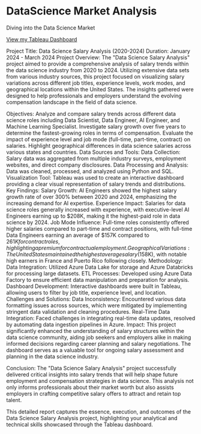 # DataScience Market Analysis
Diving into the Data Science Market



[View my Tableau Dashboard](https://public.tableau.com/app/profile/abhinav.jaisiv.arkala7877/viz/DS-Salaries-2020-2024_17121514880550/Dashboard)


Project Title: Data Science Salary Analysis (2020-2024)
Duration: January 2024 - March 2024
Project Overview:
The "Data Science Salary Analysis" project aimed to provide a comprehensive analysis of salary trends within the data science industry from 2020 to 2024. Utilizing extensive data sets from various industry sources, this project focused on visualizing salary variations across different job titles, experience levels, work modes, and geographical locations within the United States. The insights gathered were designed to help professionals and employers understand the evolving compensation landscape in the field of data science.

Objectives:
Analyze and compare salary trends across different data science roles including Data Scientist, Data Engineer, AI Engineer, and Machine Learning Specialist.
Investigate salary growth over five years to determine the fastest-growing roles in terms of compensation.
Evaluate the impact of experience level and job mode (full-time, part-time, contract) on salaries.
Highlight geographical differences in data science salaries across various states and countries.
Data Sources and Tools:
Data Collection: Salary data was aggregated from multiple industry surveys, employment websites, and direct company disclosures.
Data Processing and Analysis: Data was cleaned, processed, and analyzed using Python and SQL.
Visualization Tool: Tableau was used to create an interactive dashboard providing a clear visual representation of salary trends and distributions.
Key Findings:
Salary Growth: AI Engineers showed the highest salary growth rate of over 300% between 2020 and 2024, emphasizing the increasing demand for AI expertise.
Experience Impact: Salaries for data science roles generally increased with experience, with executive-level AI Engineers earning up to $208K, making it the highest-paid role in data science by 2024.
Job Mode Influence: Full-time roles consistently offered higher salaries compared to part-time and contract positions, with full-time Data Engineers earning an average of $157K compared to $261K for contract roles, highlighting a premium for contractual employment.
Geographical Variations: The United States maintained the highest average salary ($158K), with notable high earners in France and Puerto Rico following closely.
Methodology:
Data Integration: Utilized Azure Data Lake for storage and Azure Databricks for processing large datasets.
ETL Processes: Developed using Azure Data Factory to ensure efficient data manipulation and preparation for analysis.
Dashboard Development: Interactive dashboards were built in Tableau, allowing users to filter by job title, experience level, and location.
Challenges and Solutions:
Data Inconsistency: Encountered various data formatting issues across sources, which were mitigated by implementing stringent data validation and cleaning procedures.
Real-Time Data Integration: Faced challenges in integrating real-time data updates, resolved by automating data ingestion pipelines in Azure.
Impact:
This project significantly enhanced the understanding of salary structures within the data science community, aiding job seekers and employers alike in making informed decisions regarding career planning and salary negotiations. The dashboard serves as a valuable tool for ongoing salary assessment and planning in the data science industry.

Conclusion:
The "Data Science Salary Analysis" project successfully delivered critical insights into salary trends that will help shape future employment and compensation strategies in data science. This analysis not only informs professionals about their market worth but also assists employers in crafting competitive salary offers to attract and retain top talent.

This detailed report captures the essence, execution, and outcomes of the Data Science Salary Analysis project, highlighting your analytical and technical skills showcased through the Tableau dashboard.







